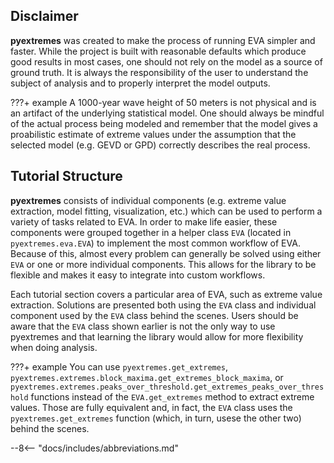 ## Disclaimer
**pyextremes** was created to make the process of running EVA simpler
and faster. While the project is built with reasonable defaults which produce
good results in most cases, one should not rely on the model as a source
of ground truth. It is always the responsibility of the user to understand
the subject of analysis and to properly interpret the model outputs.

???+ example
    A 1000-year wave height of 50 meters is not physical and
    is an artifact of the underlying statistical model.
    One should always be mindful of the actual process being modeled and
    remember that the model gives a proabilistic estimate of extreme values
    under the assumption that the selected model (e.g. GEVD or GPD)
    correctly describes the real process.

## Tutorial Structure
**pyextremes** consists of individual components (e.g. extreme value
extraction, model fitting, visualization, etc.) which can be used to perform
a variety of tasks related to EVA. In order to make life easier, these components
were grouped together in a helper class `EVA` (located in `pyextremes.eva.EVA`)
to implement the most common workflow of EVA. Because of this, almost every problem
can generally be solved using either `EVA` or one or more individual components.
This allows for the library to be flexible and makes it easy to integrate into
custom workflows.

Each tutorial section covers a particular area of EVA, such as extreme value
extraction. Solutions are presented both using the `EVA` class and individual component
used by the `EVA` class behind the scenes. Users should be aware that the `EVA` class
shown earlier is not the only way to use pyextremes and that learning the library
would allow for more flexibility when doing analysis.

???+ example
    You can use `pyextremes.get_extremes`,
    `pyextremes.extremes.block_maxima.get_extremes_block_maxima`, or
    `pyextremes.extremes.peaks_over_threshold.get_extremes_peaks_over_threshold`
    functions instead of the `EVA.get_extremes` method to extract extreme values.
    Those are fully equivalent and, in fact, the `EVA` class uses the
    `pyextremes.get_extremes` function (which, in turn, usese the other two)
    behind the scenes.

--8<-- "docs/includes/abbreviations.md"
